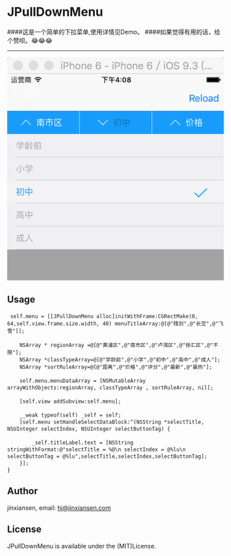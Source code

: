 # JPullDownMenu
####这是一个简单的下拉菜单,使用详情见Demo。
####如果觉得有用的话，给个赞呗。😂😂😂

---


![](image.png)

## Usage

```
 self.menu = [[JPullDownMenu alloc]initWithFrame:CGRectMake(0, 64,self.view.frame.size.width, 40) menuTitleArray:@[@"残剑",@"长空",@"飞雪"]];
 
    NSArray * regionArray =@[@"黄浦区",@"南市区",@"卢湾区",@"徐汇区",@"不限"];
    NSArray *classTypeArray=@[@"学龄前",@"小学",@"初中",@"高中",@"成人"];
    NSArray *sortRuleArray=@[@"距离",@"价格",@"评分",@"最新",@"最热"];
    
    self.menu.menuDataArray = [NSMutableArray arrayWithObjects:regionArray, classTypeArray , sortRuleArray, nil];
    
    [self.view addSubview:self.menu];
    
    __weak typeof(self) _self = self;
    [self.menu setHandleSelectDataBlock:^(NSString *selectTitle, NSUInteger selectIndex, NSUInteger selectButtonTag) {
        
        _self.titleLabel.text = [NSString stringWithFormat:@"selectTitle = %@\n selectIndex = @%lu\n selectButtonTag = @%lu",selectTitle,selectIndex,selectButtonTag];
    }];
}
```
 

## Author

jinxiansen, email: hi@jinxiansen.com

## License

JPullDownMenu is available under the (MIT)License.